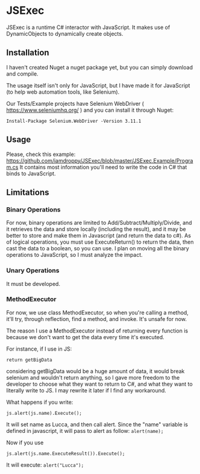 # JSExec

JSExec is a runtime C# interactor with JavaScript. It makes use of DynamicObjects to dynamically create objects.

## Installation

I haven't created Nuget a nuget package yet, but you can simply download and compile.

The usage itself isn't only for JavaScript, but I have made it for JavaScript (to help web automation tools, like Selenium).

Our Tests/Example projects have Selenium WebDriver ( https://www.seleniumhq.org/ ) and you can install it through Nuget:

```Install-Package Selenium.WebDriver -Version 3.11.1```

## Usage

Please, check this example: https://github.com/iamdroppy/JSExec/blob/master/JSExec.Example/Program.cs
It contains most information you'll need to write the code in C# that binds to JavaScript.

## Limitations

### Binary Operations
For now, binary operations are limited to Add/Subtract/Multiply/Divide, and it retrieves the data and store locally (including the result), and it may be better to store and make them in Javascript (and return the data to c#).
As of logical operations, you must use ExecuteReturn() to return the data, then cast the data to a boolean, so you can use.
I plan on moving all the binary operations to JavaScript, so I must analyze the impact.

### Unary Operations
It must be developed.

### MethodExecutor
For now, we use class MethodExecutor, so when you're calling a method, it'll try, through reflection, find a method, and invoke. It's unsafe for now.

The reason I use a MethodExecutor instead of returning every function is because we don't want to get the data every time it's executed.

For instance, if I use in JS:

```return getBigData```

considering getBigData would be a huge amount of data, it would break selenium and wouldn't return anything, so I gave more freedom to the developer to choose what they want to return to C#, and what they want to literally write to JS. I may rewrite it later if I find any workaround.

What happens if you write:
```js.name = "Lucca";
js.alert(js.name).Execute();
```

It will set name as Lucca, and then call alert. Since the "name" variable is defined in javascript, it will pass to alert as follow:
```alert(name);```

Now if you use 
```js.name = "Lucca";
js.alert(js.name.ExecuteResult()).Execute();
```

It will execute:
```alert("Lucca");```
